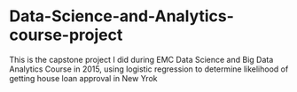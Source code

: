# Data-Science-and-Analytics-course-project
This is the capstone project I did during EMC Data Science and Big Data Analytics Course in 2015, using logistic regression to determine likelihood of getting house loan approval in New Yrok
